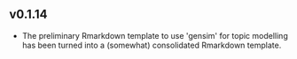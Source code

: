 ## v0.1.14
  * The preliminary Rmarkdown template to use 'gensim' for topic modelling has been turned into a (somewhat) consolidated Rmarkdown template.